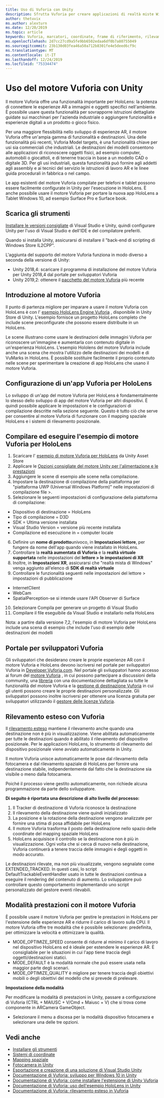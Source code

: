 ```yaml
---
title: Uso di Vuforia con Unity
description: Sfrutta Vuforia per creare applicazioni di realtà miste Windows in Unity.
author: thetuvix
ms.author: alexturn
ms.date: 12/20/2019
ms.topic: article
keywords: Vuforia, marcatori, coordinate, frame di riferimento, rilevamento
ms.openlocfilehash: 2d7cc27cd9a5fe9bb6502edaa6df0b7a80755049
ms.sourcegitcommit: 23b130d03fea46a50a712b8301fe4e5deed6cf9c
ms.translationtype: MT
ms.contentlocale: it-IT
ms.lasthandoff: 12/24/2019
ms.locfileid: "75334474"
---
```

# <a name="using-vuforia-engine-with-unity"></a>Uso del motore Vuforia con Unity

Il motore Vuforia offre una funzionalità importante per HoloLens: la potenza di connettere le esperienze AR a immagini e oggetti specifici nell'ambiente. È possibile usare questa funzionalità per sovrapporre istruzioni dettagliate guidate sui macchinari per l'azienda industriale o aggiungere funzionalità e esperienze digitali a un prodotto o gioco fisico.

Per una maggiore flessibilità nello sviluppo di esperienze AR, il motore Vuforia offre un'ampia gamma di funzionalità e destinazioni. Una delle funzionalità più recenti, Vuforia Model targets, è una funzionalità chiave per usi sia commerciali che industriali. Le destinazioni dei modelli consentono alle applicazioni di riconoscere oggetti fisici, ad esempio computer, automobili o giocattoli, e di tenerne traccia in base a un modello CAD o digitale 3D. Per gli usi industriali, questa funzionalità può fornire agli addetti agli assembly e ai tecnici del servizio le istruzioni di lavoro AR e le linee guida procedurali in fabbrica o nel campo.

Le app esistenti del motore Vuforia compilate per telefoni e tablet possono essere facilmente configurate in Unity per l'esecuzione in HoloLens. È anche possibile usare il motore Vuforia per portare la nuova app HoloLens a Tablet Windows 10, ad esempio Surface Pro e Surface book.


## <a name="get-the-tools"></a>Scarica gli strumenti

[Installare le versioni consigliate](install-the-tools.md) di Visual Studio e Unity, quindi configurare Unity per l'uso di Visual Studio e dell'IDE e del compilatore preferiti. 

Quando si installa Unity, assicurarsi di installare il "back-end di scripting di Windows Store IL2CPP".

L'aggiunta del supporto del motore Vuforia funziona in modo diverso a seconda della versione di Unity:
*   Unity 2018,4: scaricare il programma di installazione del motore Vuforia per Unity 2018,4 dal portale per sviluppatori Vuforia
*   Unity 2019,2: ottenere il [pacchetto del motore Vuforia](https://library.vuforia.com/content/vuforia-library/en/articles/Solution/vuforia-engine-package-hosting-for-unity.html) più recente 

## <a name="getting-started-with-vuforia-engine"></a>Introduzione al motore Vuforia

Il punto di partenza migliore per imparare a usare il motore Vuforia con HoloLens è con l' [esempio HoloLens Engine Vuforia](https://assetstore.unity.com/packages/templates/packs/vuforia-hololens-sample-101553) , disponibile in Unity Store di Unity. L'esempio fornisce un progetto HoloLens completo che include scene preconfigurate che possono essere distribuite in un HoloLens.

Le scene illustrano come usare le destinazioni delle immagini Vuforia per riconoscere un'immagine e aumentarla con contenuto digitale in un'esperienza HoloLens. L'esempio Hololens del motore Vuforia include anche una scena che mostra l'utilizzo delle destinazioni dei modelli e di VuMarks in HoloLens. È possibile sostituire facilmente il proprio contenuto nelle scene per sperimentare la creazione di app HoloLens che usano il motore Vuforia.



## <a name="configuring-a-vuforia-app-for-hololens"></a>Configurazione di un'app Vuforia per HoloLens

Lo sviluppo di un'app del motore Vuforia per HoloLens è fondamentalmente lo stesso dello sviluppo di app del motore Vuforia per altri dispositivi. È quindi possibile applicare le impostazioni e le configurazioni di compilazione descritte nella sezione seguente. Questo è tutto ciò che serve per consentire al motore Vuforia di funzionare con il mapping spaziale HoloLens e i sistemi di rilevamento posizionale.

## <a name="build-and-run-the-vuforia-engine-sample-for-hololens"></a>Compilare ed eseguire l'esempio di motore Vuforia per HoloLens
1.  Scaricare l' [esempio di motore Vuforia per HoloLens](https://assetstore.unity.com/packages/templates/packs/vuforia-hololens-sample-101553) da Unity Asset Store
2.  Applicare le [Opzioni consigliate del motore Unity per l'alimentazione e le prestazioni](performance-recommendations-for-unity.md)
3.  Aggiungere le scene di esempio alle scene nella compilazione.
4.  Impostare la destinazione di compilazione della piattaforma per "piattaforma UWP (Universal Windows Platform)" nelle impostazioni di compilazione file >.
5.  Selezionare le seguenti impostazioni di configurazione della piattaforma di compilazione: 
   * Dispositivo di destinazione = HoloLens
   * Tipo di compilazione = D3D
   * SDK = Ultima versione installata
   * Visual Studio Version = versione più recente installata
   * Compilazione ed esecuzione in = computer locale
6.  Definire un **nome di prodotto**univoco, in **Impostazioni lettore**, per fungere da nome dell'app quando viene installato in HoloLens.
7.  Controllare la **realtà aumentata di Vuforia** e la **realtà virtuale supportata** nelle impostazioni del **lettore > le impostazioni di XR**
8.  Inoltre, in **Impostazioni XR**, assicurarsi che "realtà mista di Windows" venga aggiunto all'elenco di **SDK di realtà virtuale**
9.  Controllare le funzionalità seguenti nelle impostazioni del lettore > impostazioni di pubblicazione 
   * InternetClient
   * WebCam
   * SpatialPerception-se si intende usare l'API Observer di Surface
10. Selezionare Compila per generare un progetto di Visual Studio
11. Compilare il file eseguibile da Visual Studio e installarlo nella HoloLens

Nota: a partire dalla versione 7,2, l'esempio di motore Vuforia per HoloLens include una scena di esempio che include l'uso di esempio delle destinazioni dei modelli

## <a name="the-vuforia-developer-portal"></a>Portale per sviluppatori Vuforia

Gli sviluppatori che desiderano creare le proprie esperienze AR con il motore Vuforia e HoloLens devono iscriversi nel portale per sviluppatori Vuforia in [Developer.Vuforia.com](https://developer.vuforia.com/). Nel portale gli sviluppatori hanno accesso ai forum del [motore Vuforia](https://developer.vuforia.com/forum) , in cui possono partecipare a discussioni della community, una [libreria](https://library.vuforia.com/) con una documentazione dettagliata su tutte le funzionalità del motore Vuforia e la [gestione di destinazione Vuforia](https://developer.vuforia.com/target-manager) in cui gli utenti possono creare le proprie destinazioni personalizzate. Gli sviluppatori possono inoltre iscriversi per ottenere una licenza gratuita per sviluppatori utilizzando il [gestore delle licenze Vuforia](https://developer.vuforia.com/license-manager).

## <a name="extended-tracking-with-vuforia"></a>Rilevamento esteso con Vuforia

Il [rilevamento esteso](https://library.vuforia.com/articles/Training/Extended-Tracking) mantiene il rilevamento anche quando una destinazione non è più in visualizzazione. Viene abilitata automaticamente per tutte le destinazioni quando è abilitato il rilevamento del dispositivo posizionale. Per le applicazioni HoloLens, lo strumento di rilevamento del dispositivo posizionale viene avviato automaticamente in Unity.

Il motore Vuforia unisce automaticamente le pose dal rilevamento della fotocamera e dal rilevamento spaziale di HoloLens per fornire una destinazione stabile, indipendentemente dal fatto che la destinazione sia visibile o meno dalla fotocamera.

Poiché il processo viene gestito automaticamente, non richiede alcuna programmazione da parte dello sviluppatore.


**Di seguito è riportata una descrizione di alto livello del processo:**
1. Il Tracker di destinazione di Vuforia riconosce la destinazione
2. Il rilevamento della destinazione viene quindi inizializzato
3. La posizione e la rotazione della destinazione vengono analizzate per fornire una stima di posa affidabile per HoloLens
4. Il motore Vuforia trasforma il posto della destinazione nello spazio delle coordinate del mapping spaziale HoloLens
5. HoloLens acquisisce il controllo se la destinazione non è più in visualizzazione. Ogni volta che si cerca di nuovo nella destinazione, Vuforia continuerà a tenere traccia delle immagini e degli oggetti in modo accurato.

Le destinazioni rilevate, ma non più visualizzate, vengono segnalate come EXTENDED_TRACKED. In questi casi, lo script DefaultTrackableEventHandler usato in tutte le destinazioni continua a eseguire il rendering del contenuto di aumento. Lo sviluppatore può controllare questo comportamento implementando uno script personalizzato del gestore eventi rilevabili.


## <a name="performance-mode-with-vuforia-engine"></a>Modalità prestazioni con il motore Vuforia 

È possibile usare il motore Vuforia per gestire le prestazioni in HoloLens per l'estensione delle esperienze AR e ridurre il carico di lavoro sulla CPU. Il motore Vuforia offre tre modalità che è possibile selezionare: predefinita, per ottimizzare la velocità e ottimizzare la qualità. 

*   MODE_OPTIMIZE_SPEED consente di ridurre al minimo il carico di lavoro nel dispositivo HoloLens ed è ideale per estendere le esperienze AR. È consigliabile per le situazioni in cui l'app tiene traccia degli oggetti/destinazioni statici.
*   MODE_DEFAULT è la modalità normale che può essere usata nella maggior parte degli scenari.
*   MODE_OPTIMIZE_QUALITY è migliore per tenere traccia degli obiettivi mobili o degli obiettivi del modello che si prevede di prelevare.

**Impostazione della modalità**

Per modificare la modalità di prestazioni in Unity, passare a configurazione di Vuforia (CTRL + MAIUSC + V/Cmd + Maiusc + V) che si trova come componente in ARCamera GameObject. 
*   Selezionare il menu a discesa per la modalità dispositivo fotocamera e selezionare una delle tre opzioni.


## <a name="see-also"></a>Vedi anche
* [Installare gli strumenti](install-the-tools.md)
* [Sistemi di coordinate](coordinate-systems.md)
* [Mapping spaziale](spatial-mapping.md)
* [Fotocamera in Unity](camera-in-unity.md)
* [Esportazione e creazione di una soluzione di Visual Studio Unity](exporting-and-building-a-unity-visual-studio-solution.md)
* [Documentazione di Vuforia: sviluppo per Windows 10 in Unity](https://library.vuforia.com/articles/Solution/Developing-for-Windows-10-in-Unity)
* [Documentazione di Vuforia: come installare l'estensione di Unity Vuforia](https://library.vuforia.com/articles/Solution/Installing-the-Unity-Extension)
* [Documentazione di Vuforia: uso dell'esempio HoloLens in Unity](https://library.vuforia.com/articles/Solution/Working-with-the-HoloLens-sample-in-Unity)
* [Documentazione di Vuforia: rilevamento esteso in Vuforia](https://library.vuforia.com/articles/Training/Extended-Tracking)
